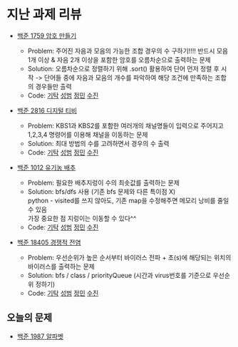 # 지난 과제 리뷰

- [백준 1759 암호 만들기](https://www.acmicpc.net/problem/1759)     
  - Problem: 주어진 자음과 모음의 가능한 조합 경우의 수 구하기!!!! 반드시 모음 1개 이상 & 자음 2개 이상을 포함한 암호를 오름차순으로 출력하는 문제
  - Solution: 오름차순으로 정렬하기 위해 .sort() 활용하여 단어 먼저 정렬 후 시작 
  -> 단어들 중에 자음과 모음의 개수를 파악하여 해당 조건에 만족하는 조합의 경우들만 출력     
  - Code: [기탁](https://github.com/ZenithOfApex/ingistak/blob/master/BruteForce/Back1759.java) [성범](https://github.com/KvngSungBum/CodingTest/blob/zoas/src/BaekJoon/encryption_1759.java) [정민](https://github.com/ZenithOfApex/xonmin/blob/master/pythonProject/collegeBaseClass/createPw.py) [수진](https://github.com/ZenithOfApex/suzan/blob/master/BOJ/%5BBF%5D1759.py)

- [백준 2816 디지털 티비](https://www.acmicpc.net/problem/2816)
  - Problem: KBS1과 KBS2를 포함한 여러개의 채널명들이 입력으로 주어지고 1,2,3,4 명령어를 이용해 채널을 이동하는 문제
  - Solution: 최대 방법의 수를 고려하면서 경우의 수 출력        
  - Code: [기탁](https://github.com/ZenithOfApex/ingistak/blob/master/Implementaion/Back2816.java) [성범](https://github.com/KvngSungBum/CodingTest/blob/zoas/src/BaekJoon/digitalTV_2816.java) [정민](https://github.com/ZenithOfApex/xonmin/blob/master/pythonProject/digitalTV_Q2816.py) [수진](https://github.com/ZenithOfApex/suzan/blob/master/BOJ/%5B%EA%B5%AC%ED%98%84%5D2816.py)

- [백준 1012 유기농 배추](https://www.acmicpc.net/problem/1012)
  - Problem: 필요한 배추지렁이 수의 최솟값를 출력하는 문제
  - Solution: bfs/dfs 사용 (기존 bfs 문제와 다른 특이점 X)             
    python - visited를 쓰지 않아도, 기존 map을 수정해주면 메모리 낭비를 줄일 수 있음          
    가장 중요한 점 지렁이는 이동할 수 있다^^                 
  - Code: [기탁](https://github.com/ZenithOfApex/ingistak/blob/master/BFS/Back1012.java) [성범](https://github.com/KvngSungBum/CodingTest/blob/zoas/src/BaekJoon/organicCabbage_1012.java) [정민](https://github.com/ZenithOfApex/xonmin/blob/master/pythonProject/collegeBaseClass/organicCabbage.py) [수진](https://github.com/ZenithOfApex/suzan/blob/master/BOJ/%5BBFS%5D1012.py)

- [백준 18405 경쟁적 전염](https://www.acmicpc.net/problem/18405)
  - Problem: 우선순위가 높은 순서부터 바이러스 전파 + 초(s)에 해당되는 위치의 바이러스를 출력하는 문제
  - Solution: bfs / class / priorityQueue (시간과 virus번호를 기준으로 우선순위 정하기)        
  - Code: [기탁](https://github.com/ZenithOfApex/ingistak/blob/master/BFS/Back18405.java) [성범](https://github.com/KvngSungBum/CodingTest/blob/zoas/src/BaekJoon/contamination_18405.java) [정민](https://github.com/ZenithOfApex/xonmin/blob/master/pythonProject/collegeBaseClass/CompetitiveInfection_Q18405.py) [수진](https://github.com/ZenithOfApex/suzan/blob/master/BOJ/%5BBFS%5D18405.py)

## 오늘의 문제

- [백준 1987 알파벳](https://www.acmicpc.net/problem/1987)
